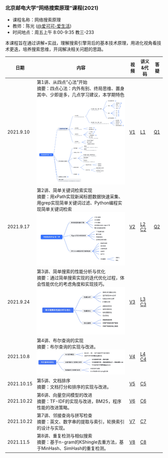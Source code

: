 ### 北京邮电大学“网络搜索原理”课程(2021)
- 课程名称：网络搜索原理
- 教师：陈光 ([@爱可可-爱生活](https://weibo.com/fly51fly))
- 时间地点：周五上午 8:00-9:35 教三-233

本课程旨在通过讲解+实战，理解搜索引擎背后的基本技术原理，用进化视角看技术更迭，培养搜索思维，开阔解决相关问题的思路。

|  日期   | 内容  | 视频 | 讲义&代码 |  答疑 |
|  ----  | -----------------------------------------  |  ----  | ----  | ----  |
| 2021.9.10  | 第1讲、从四点“心法”开始  <br/>摘要：四点心法：内外有别、终局思维、置身其中、少即是多，几点学习建议，本学期特色 <br/>![第一课导图](https://github.com/fly51fly/Principle_of_Web_Search_2021/blob/main/images/class_1.jpg?raw=true)|  [V1](https://www.bilibili.com/video/BV12f4y1J7vz/) | [L1](http://aicoco.net/s/se1) | [Q1](http://aicoco.net/s/se21q01) |
| 2021.9.17  | 第2讲、简单关键词检索实现  <br/>摘要：用xPath实现新闻标题数据快速采集、用grep实现简单关键词过滤、Python编程实现简单关键词检索 <br/>![第二课导图](https://github.com/fly51fly/Principle_of_Web_Search_2021/blob/main/images/class_2.jpg?raw=true)|  [V2](https://www.bilibili.com/video/BV1i34y1S7sb/)  | [L2](http://aicoco.net/s/se21n02) [C2](https://github.com/fly51fly/Principle_of_Web_Search_2021/tree/main/code/se_class_02.ipynb) | [Q2](http://aicoco.net/s/se21q02) |
| 2021.9.24  | 第3讲、简单搜索的性能分析与优化  <br/>摘要：通过简单搜索实现的迭代优化过程，体会性能优化的考虑角度和实现技巧。 <br/>![第三课导图](https://github.com/fly51fly/Principle_of_Web_Search_2021/blob/main/images/class_3.jpg?raw=true)|  [V3](https://www.bilibili.com/video/BV19L4y187bJ/)  | [L3](http://aicoco.net/s/se21n03) [C3](https://github.com/fly51fly/Principle_of_Web_Search_2021/tree/main/code/se_class_03.ipynb) |  |
| 2021.10.8  | 第4讲、布尔查询的实现  <br/>摘要：布尔查询的实现与改进。 <br/>![第四课导图](https://github.com/fly51fly/Principle_of_Web_Search_2021/blob/main/images/class_4.jpg?raw=true)|  [V4](https://www.bilibili.com/video/BV1Gv411g7yE/)  | [L4](http://aicoco.net/s/se21n04) [C4](https://github.com/fly51fly/Principle_of_Web_Search_2021/tree/main/code/se_class_04.ipynb) |  |
| 2021.10.15  | 第5讲、文档排序  <br/>摘要：文档打分和排序的实现与改进。 |  [V5](https://www.bilibili.com/video/BV1Cf4y177fT/)  | [C5](https://github.com/fly51fly/Principle_of_Web_Search_2021/tree/main/code/se_class_05.ipynb) |  |
| 2021.10.22  | 第6讲、向量空间模型的改进  <br/>摘要：TF-IDF的实现与改进，BM25，程序性能的改进策略。 |  [V6](https://www.bilibili.com/video/BV1dQ4y1D7AA/)  | [C6](https://github.com/fly51fly/Principle_of_Web_Search_2021/tree/main/code/se_class_05.ipynb) |  |
| 2021.10.22  | 第7讲、邻接查询与拼写检查  <br/>摘要：英文、数字串的提取与索引，轮换索引的设计与实现。 |  [V7](https://www.bilibili.com/video/BV1Tr4y117Us/)  | [C7](https://github.com/fly51fly/Principle_of_Web_Search_2021/tree/main/code/se_class_06.ipynb) |  |
| 2021.11.5  | 第8讲、重复检测与相似搜索  <br/>摘要：基于n-gram的KShingle去重方法，基于MinHash、SimHash的重复检测。 |  [V8](https://www.bilibili.com/video/BV1pf4y1u7Qr/)  | [C8](https://github.com/fly51fly/Principle_of_Web_Search_2021/tree/main/code/se_class_06.ipynb) |  |